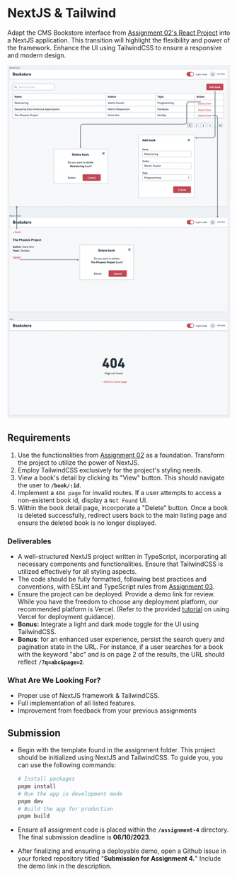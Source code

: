 # NextJS & Tailwind

Adapt the CMS Bookstore interface from [Assignment 02's React Project](../assignment-2/) into a NextJS application. This transition will highlight the flexibility and power of the framework. Enhance the UI using TailwindCSS to ensure a responsive and modern design.

<p align="center">
  <img src="../assets/bookstore-next.png">
</p>

## Requirements

1. Use the functionalities from [Assignment 02](../assignment-2/) as a foundation. Transform the project to utilize the power of NextJS.
2. Employ TailwindCSS exclusively for the project's styling needs.
3. View a book's detail by clicking its "View" button. This should navigate the user to **`/book/:id`**.
4. Implement a `404 page` for invalid routes. If a user attempts to access a non-existent book id, display a `Not Found` UI.
5. Within the book detail page, incorporate a "Delete" button. Once a book is deleted successfully, redirect users back to the main listing page and ensure the deleted book is no longer displayed.

### Deliverables

- A well-structured NextJS project written in TypeScript, incorporating all necessary components and functionalities. Ensure that TailwindCSS is utilized effectively for all styling aspects.
- The code should be fully formatted, following best practices and conventions, with ESLint and TypeScript rules from [Assignment 03](../assignment-3/).
- Ensure the project can be deployed. Provide a demo link for review. While you have the freedom to choose any deployment platform, our recommended platform is Vercel. (Refer to the provided [tutorial](https://www.notion.so/Steps-to-Deploy-Your-Assignments-Using-Vercel-cff73a5fe1024e47a4f512bbb7f93c19?pvs=21) on using Vercel for deployment guidance).
- **Bonus:** Integrate a light and dark mode toggle for the UI using TailwindCSS.
- **Bonus**: for an enhanced user experience, persist the search query and pagination state in the URL. For instance, if a user searches for a book with the keyword "abc" and is on page 2 of the results, the URL should reflect **`/?q=abc&page=2`**.

### What Are We Looking For?

- Proper use of NextJS framework & TailwindCSS.
- Full implementation of all listed features.
- Improvement from feedback from your previous assignments

## Submission

- Begin with the template found in the assignment folder. This project should be initialized using NextJS and TailwindCSS. To guide you, you can use the following commands:

    ```bash
    # Install packages
    pnpm install
    # Run the app in development mode
    pnpm dev
    # Build the app for production
    pnpm build
    ```

- Ensure all assignment code is placed within the **`/assignment-4`** directory. The final submission deadline is **06/10/2023**.
- After finalizing and ensuring a deployable demo, open a Github issue in your forked repository titled "**Submission for Assignment 4.**" Include the demo link in the description.
